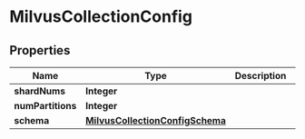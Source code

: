

# MilvusCollectionConfig


## Properties

Name | Type | Description | Notes
------------ | ------------- | ------------- | -------------
**shardNums** | **Integer** |  |  [optional]
**numPartitions** | **Integer** |  |  [optional]
**schema** | [**MilvusCollectionConfigSchema**](MilvusCollectionConfigSchema.md) |  |  [optional]




